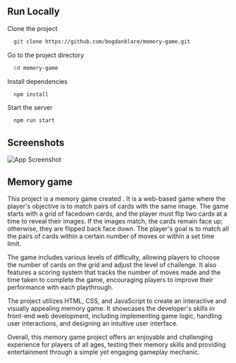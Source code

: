 ## Run Locally

Clone the project

```bash
  git clone https://github.com/bogdanblare/memory-game.git
```

Go to the project directory

```bash
  cd memory-game
```

Install dependencies

```bash
  npm install
```

Start the server

```bash
  npm run start
```

## Screenshots

![App Screenshot](https://raw.githubusercontent.com/bogdanblare/memory-game/master/Screenshot.png)

## Memory game

This project is a memory game created . It is a web-based game where the player's objective is to match pairs of cards with the same image. The game starts with a grid of facedown cards, and the player must flip two cards at a time to reveal their images. If the images match, the cards remain face up; otherwise, they are flipped back face down. The player's goal is to match all the pairs of cards within a certain number of moves or within a set time limit.

The game includes various levels of difficulty, allowing players to choose the number of cards on the grid and adjust the level of challenge. It also features a scoring system that tracks the number of moves made and the time taken to complete the game, encouraging players to improve their performance with each playthrough.

The project utilizes HTML, CSS, and JavaScript to create an interactive and visually appealing memory game. It showcases the developer's skills in front-end web development, including implementing game logic, handling user interactions, and designing an intuitive user interface.

Overall, this memory game project offers an enjoyable and challenging experience for players of all ages, testing their memory skills and providing entertainment through a simple yet engaging gameplay mechanic.
